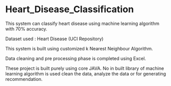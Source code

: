 # Heart_Disease_Classification
This system can classify heart disease using machine learning algorithm with 70% accuracy.

Dataset used : Heart Disease  (UCI Repository)

This system is built using customized k Nearest Neighbour Algorithm.

Data cleaning and pre processing phase is completed using Excel.

These project is built purely using core JAVA. No in built library of machine learning algorithm is used clean the data, analyze the data or for generating recommendation.
